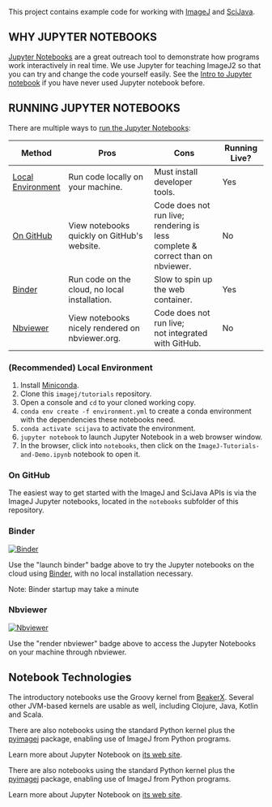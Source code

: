 This project contains example code for working with
[ImageJ](https://imagej.net/ImageJ) and [SciJava](https://imagej.net/SciJava).

WHY JUPYTER NOTEBOOKS
---------------------
[Jupyter Notebooks](https://jupyter.org/) are a great outreach tool to demonstrate how programs work interactively in real time. We use Jupyter for teaching ImageJ2 so that you can try and change the code yourself easily. See the [Intro to Jupyter notebook](notebooks/Intro-to-Jupyter.ipynb) if you have never used Jupyter notebook before.

RUNNING JUPYTER NOTEBOOKS
-------------------------

There are multiple ways to [run the Jupyter Notebooks](https://jupyter.org/install):

| Method | Pros | Cons | Running Live? |
| --- | --- | --- | --- |
| [Local <BR> Environment](#recommended-local-environment) | Run code locally on your machine. | Must install developer tools. | Yes |
| [On GitHub](#on-github) | View notebooks quickly on GitHub's website. | Code does not run live; rendering is less <BR>complete & correct than on nbviewer. | No |
| [Binder](#binder) |	Run code on the cloud, no local installation. | 	Slow to spin up the web container. | Yes | 		
| [Nbviewer](#nbviewer) | View notebooks nicely rendered on nbviewer.org. | Code does not run live;<BR> not integrated with GitHub. | No |

### (Recommended) Local Environment
1. Install [Miniconda](https://conda.io/miniconda.html).
2. Clone this `imagej/tutorials` repository.
3. Open a console and `cd` to your cloned working copy.
4. `conda env create -f environment.yml` to create a conda environment with the
   dependencies these notebooks need.
5. `conda activate scijava` to activate the environment.
6. `jupyter notebook` to launch Jupyter Notebook in a web browser window.
7. In the browser, click into `notebooks`, then click on the
   `ImageJ-Tutorials-and-Demo.ipynb` notebook to open it.

### On GitHub
The easiest way to get started with the ImageJ and SciJava APIs is via the
ImageJ Jupyter notebooks, located in the `notebooks` subfolder of this repository.

### Binder
[![Binder](https://mybinder.org/badge.svg)](https://mybinder.org/v2/gh/imagej/tutorials/master)

Use the "launch binder" badge above to try the Jupyter notebooks on the cloud
using [Binder](https://mybinder.org), with no local installation necessary.

Note: Binder startup may take a minute

### Nbviewer
[![Nbviewer](https://camo.githubusercontent.com/a2b8b49ec63c501c07f7f5d73ced6fdee58a337609d4a6962d6ec5b4fbd3fec9/68747470733a2f2f696d672e736869656c64732e696f2f62616467652f72656e6465722d6e627669657765722d6f72616e67652e737667)](https://nbviewer.org/github/imagej/tutorials/tree/master/)

Use the "render nbviewer" badge above to access the Jupyter Notebooks on your machine through nbviewer.

## Notebook Technologies
The introductory notebooks use the Groovy kernel from
[BeakerX](http://beakerx.com). Several other JVM-based kernels
are usable as well, including Clojure, Java, Kotlin and Scala.

There are also notebooks using the standard Python kernel plus
the [pyimagej](https://pypi.org/project/pyimagej) package,
enabling use of ImageJ from Python programs.

Learn more about Jupyter Notebook on [its web site](https://jupyter.org).

There are also notebooks using the standard Python kernel plus
the [pyimagej](https://pypi.org/project/pyimagej) package,
enabling use of ImageJ from Python programs.


Learn more about Jupyter Notebook on [its web site](https://jupyter.org).

